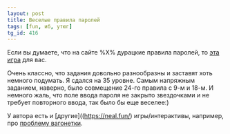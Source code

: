 ```yaml
---
layout: post
title: Веселые правила паролей
tags: [fun, иб, утюг]
tg_id: 416
---
```

Если вы думаете, что на сайте %X% дурацкие правила паролей, то [эта игра](https://neal.fun/password-game/) для вас.

Очень классно, что задания довольно разнообразны и заставят хоть немного подумать. Я сдался на 35 уровне. Самым напряжным заданием, наверно, было совмещение 24-го правила с 9-м и 18-м. И немного жаль, что поле ввода пароля не закрыто звездочками и не требует повторного ввода, так было бы еще веселее:)

У автора есть и [другие]((https://neal.fun/) игры/интерактивы, например, про [проблему вагонетки](https://neal.fun/absurd-trolley-problems/).

